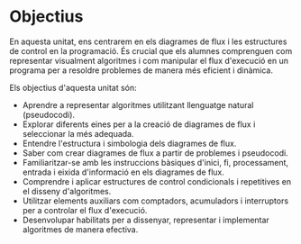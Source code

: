 # Objectius

En aquesta unitat, ens centrarem en els diagrames de flux i les estructures de control en la programació. És crucial que els alumnes comprenguen com representar visualment algoritmes i com manipular el flux d'execució en un programa per a resoldre problemes de manera més eficient i dinàmica.

Els objectius d'aquesta unitat són:

- Aprendre a representar algoritmes utilitzant llenguatge natural (pseudocodi).
- Explorar diferents eines per a la creació de diagrames de flux i seleccionar la més adequada.
- Entendre l'estructura i simbologia dels diagrames de flux.
- Saber com crear diagrames de flux a partir de problemes i pseudocodi.
- Familiaritzar-se amb les instruccions bàsiques d'inici, fi, processament, entrada i eixida d'informació en els diagrames de flux.
- Comprendre i aplicar estructures de control condicionals i repetitives en el disseny d'algoritmes.
- Utilitzar elements auxiliars com comptadors, acumuladors i interruptors per a controlar el flux d'execució.
- Desenvolupar habilitats per a dissenyar, representar i implementar algoritmes de manera efectiva.